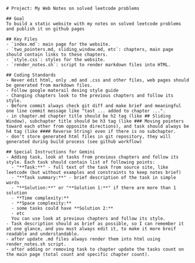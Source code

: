    # Project: My Web Notes on solved leetcode problems

    ## Goal
    To build a static website with my notes on solved leetcode problems and publish it on github pages

    ## Key Files
    - `index.md`: main page for the website.
    - `two_pointers.md, sliding_window.md, etc`: chapters, main page should contain links to these chapters.
    - `style.css`: styles for the website.
    - `render_notes.sh`: script to render markdown files into HTML.

    ## Coding Standards
    - Never edit html, only .md and .css and other files, web pages should be generated from markdown files.
    - Follow google materail desing style guide
    - Changing chapters look to the previous chapters and follow its style.
    - Before commit always check git diff and make brief and meaningful one line commit message like "tast ... added to chapter ...".
    - in chapter.md chapter title should be h2 tag (like ## Sliding Window), subchapter title should be h3 tag (like ### Moving pointers toward each other from opposite directions), and task should always be h4 tag (like #### Reverse String) even if there is no subchapter.
    - don't store generated html files in git repository, they will generated during build process (see github workflow)

    ## Special Instructions for Gemini
    - Adding task, look at tasks from previous chapters and follow its style. Each task should contain list of following points:
      - "**Task:**" - full text of the task from source site, like leetcode (but without examples and constraints to keep notes brief)
      - "**Task summary:**" - brief description of the task in simple words
      - "**Solution:**" or "**Solution 1:**" if there are more than 1 solution
      - **Time complexity:**
      - **Space complexity:**
      - some tasks could have **Solution 2:**
      - etc
      You can use look at previous chapters and follow its style.
    - Task description should as brief as possible, so I can remember it at one glance, and you must always edit it, to make it more breif readable and understandable.
    - after update .md files always render them into html using render_notes.sh script.
    - after adding or removing task to chapter update the tasks count on the main page (total count and specific chapter count).
